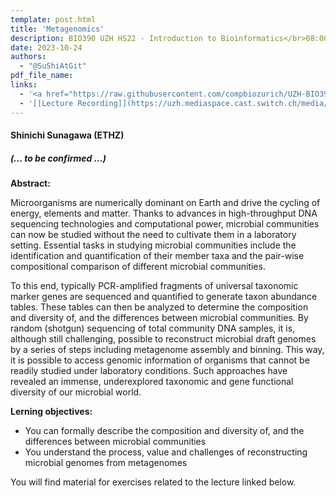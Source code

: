 ```yaml
---
template: post.html
title: 'Metagenomics'
description: BIO390 UZH HS22 - Introduction to Bioinformatics</br>08:00-09:45 @ UZH Irchel Y03-G-85
date: 2023-10-24
authors:
  - "@SuShiAtGit"
pdf_file_name:
links:
  - '<a href="https://raw.githubusercontent.com/compbiozurich/UZH-BIO390/main/course-material/2022-10-25___Shinichi-Sunagawa__Metagenomics__UZH-BIO390-HS22-lecture-06.pdf" target="_blank">[2022 lecture slides]</a> (.pdf)'
  - '[[Lecture Recording]](https://uzh.mediaspace.cast.switch.ch/media/Introduction+to+Bioinformatics+-+Lecture+06A+Metagenomics/0_ywnuyc2c)'
---
```


#### Shinichi Sunagawa (ETHZ)
##### (... to be confirmed ...)

**Abstract:**

Microorganisms are numerically dominant on Earth and drive the cycling of energy, elements and matter. Thanks to advances in high-throughput DNA sequencing technologies and computational power, microbial communities can now be studied without the need to cultivate them in a laboratory setting. Essential tasks in studying microbial communities include the identification and quantification of their member taxa and the pair-wise compositional comparison of different microbial communities.

<!--more-->

To this end, typically PCR-amplified fragments of universal taxonomic marker genes are sequenced and quantified to generate taxon abundance tables. These tables can then be analyzed to determine the composition and diversity of, and the differences between microbial communities. By random (shotgun) sequencing of total community DNA samples, it is, although still challenging, possible to reconstruct microbial draft genomes by a series of steps including metagenome assembly and binning. This way, it is possible to access genomic information of organisms that cannot be readily studied under laboratory conditions. Such approaches have revealed an immense, underexplored taxonomic and gene functional diversity of our microbial world.

**Lerning objectives:**

- You can formally describe the composition and diversity of, and the differences between microbial communities
- You understand the process, value and challenges of reconstructing microbial genomes from metagenomes

You will find material for exercises related to the lecture linked below.
